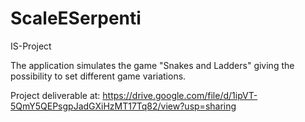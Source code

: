 # ScaleESerpenti
IS-Project

The application simulates the game "Snakes and Ladders" giving the possibility to set different game variations.

Project deliverable at: https://drive.google.com/file/d/1ipVT-5QmY5QEPsgpJadGXiHzMT17Tq82/view?usp=sharing
